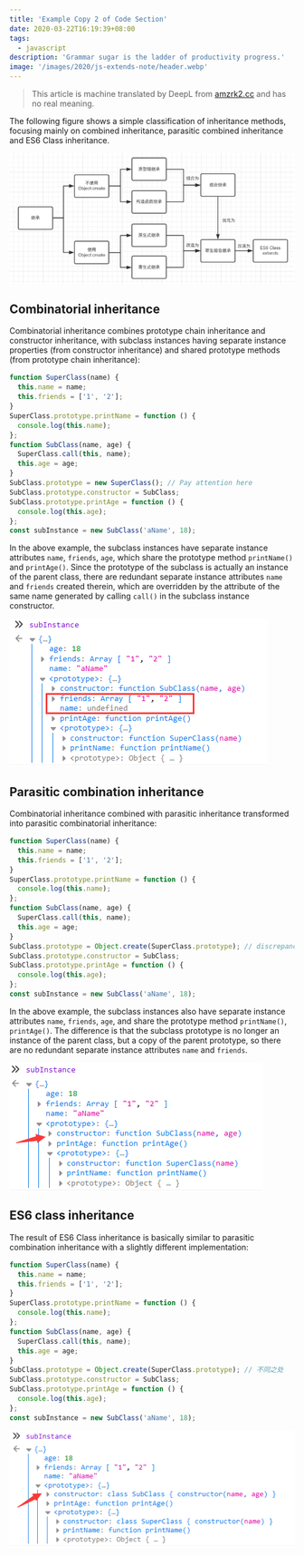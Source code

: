 ```yaml
---
title: 'Example Copy 2 of Code Section'
date: 2020-03-22T16:19:39+08:00
tags:
  - javascript
description: 'Grammar sugar is the ladder of productivity progress.'
image: '/images/2020/js-extends-note/header.webp'
---
```


> This article is machine translated by DeepL from [amzrk2.cc](https://amzrk2.cc/code/2020/js-extends-note/) and has no real meaning.

The following figure shows a simple classification of inheritance methods, focusing mainly on combined inheritance, parasitic combined inheritance and ES6 Class inheritance.

<!--more-->

![Simple classification chart of inheritance methods](/images/2020/js-extends-note/20200802162333.webp)

## Combinatorial inheritance

Combinatorial inheritance combines prototype chain inheritance and constructor inheritance, with subclass instances having separate instance properties (from constructor inheritance) and shared prototype methods (from prototype chain inheritance):

```js
function SuperClass(name) {
  this.name = name;
  this.friends = ['1', '2'];
}
SuperClass.prototype.printName = function () {
  console.log(this.name);
};
function SubClass(name, age) {
  SuperClass.call(this, name);
  this.age = age;
}
SubClass.prototype = new SuperClass(); // Pay attention here
SubClass.prototype.constructor = SubClass;
SubClass.prototype.printAge = function () {
  console.log(this.age);
};
const subInstance = new SubClass('aName', 18);
```

In the above example, the subclass instances have separate instance attributes `name`, `friends`, `age`, which share the prototype method `printName()` and `printAge()`. Since the prototype of the subclass is actually an instance of the parent class, there are redundant separate instance attributes `name` and `friends` created therein, which are overridden by the attribute of the same name generated by calling `call()` in the subclass instance constructor.

![Combinatorial inheritance example diagram](/images/2020/js-extends-note/20200802161333.webp)

## Parasitic combination inheritance

Combinatorial inheritance combined with parasitic inheritance transformed into parasitic combinatorial inheritance:

```js
function SuperClass(name) {
  this.name = name;
  this.friends = ['1', '2'];
}
SuperClass.prototype.printName = function () {
  console.log(this.name);
};
function SubClass(name, age) {
  SuperClass.call(this, name);
  this.age = age;
}
SubClass.prototype = Object.create(SuperClass.prototype); // discrepancy
SubClass.prototype.constructor = SubClass;
SubClass.prototype.printAge = function () {
  console.log(this.age);
};
const subInstance = new SubClass('aName', 18);
```

In the above example, the subclass instances also have separate instance attributes `name`, `friends`, `age`, and share the prototype method `printName()`, `printAge()`. The difference is that the subclass prototype is no longer an instance of the parent class, but a copy of the parent prototype, so there are no redundant separate instance attributes `name` and `friends`.

![Parasitic combination inheritance example diagram](/images/2020/js-extends-note/20200802161414.webp)

## ES6 class inheritance

The result of ES6 Class inheritance is basically similar to parasitic combination inheritance with a slightly different implementation:

```js
function SuperClass(name) {
  this.name = name;
  this.friends = ['1', '2'];
}
SuperClass.prototype.printName = function () {
  console.log(this.name);
};
function SubClass(name, age) {
  SuperClass.call(this, name);
  this.age = age;
}
SubClass.prototype = Object.create(SuperClass.prototype); // 不同之处
SubClass.prototype.constructor = SubClass;
SubClass.prototype.printAge = function () {
  console.log(this.age);
};
const subInstance = new SubClass('aName', 18);
```

![ES6 class inheritance example diagram](/images/2020/js-extends-note/20200802161702.webp)

